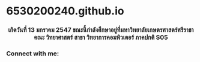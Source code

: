 # 6530200240.github.io
<h3 align="center">เกิดวันที่ 13 มกราคม 2547 ขณะนี้กำลังศึกษาอยู่ที่มหาวิทยาลัยเกษตรศาสตร์ศรีราชา คณะ วิทยาศาสตร์ สาขา วิทยาการคอมพิวเตอร์ ภาคปกติ S05</h3>

<h3 align="left">Connect with me:</h3>
<p align="left">
</p>
